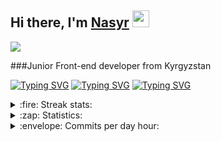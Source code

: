<h2>Hi there, I'm <a href="https://resume-pdf-six.vercel.app/" target="_blank">Nasyr</a> 
<img src="https://github.com/blackcater/blackcater/raw/main/images/Hi.gif" height="27"/></h2>

![](https://komarev.com/ghpvc/?username=EsNasyr)

###Junior Front-end developer from Kyrgyzstan 

[![Typing SVG](https://readme-typing-svg.herokuapp.com?color=%2336BCF7&lines=I+love+coding)](https://git.io/typing-svg)
[![Typing SVG](https://readme-typing-svg.herokuapp.com?color=%2336BCF7&lines=I+keep+learning+JavaScript)](https://git.io/typing-svg)
[![Typing SVG](https://readme-typing-svg.herokuapp.com?color=%2336BCF7&lines=I+love+reading+books)](https://git.io/typing-svg)


<details>
  <summary>:fire: Streak stats:</summary>

[![GitHub Streak](https://github-readme-streak-stats.herokuapp.com/?user=EsNasyr)](https://git.io/streak-stats)
  
</details>

<details>
  <summary>:zap: Statistics:</summary>

[![Top Langs](https://github-readme-stats.vercel.app/api/top-langs/?username=EsNasyr&layout=compact)](https://github.com/anuraghazra/github-readme-stats)
  
[![Anurag's GitHub stats](https://github-readme-stats.vercel.app/api?username=EsNasyr)](https://github.com/anuraghazra/github-readme-stats)
</details>

<details>
  <summary>:envelope: Commits per day hour:</summary>

![](https://github-profile-summary-cards.vercel.app/api/cards/productive-time?username=EsNasyr&theme=default)
  
</details>




